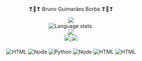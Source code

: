 <p align="center">
   ❣🚀❣  Bruno Guimarães Borba ❣🚀❣
</p>
 

<div align="center">
  <a href="https://github.com/vitor-ext">
    <img src="http://github-profile-summary-cards.vercel.app/api/cards/profile-details?username=vitor-ext&theme=slateorange" />
  </a>
  
  </div>

<div align="center">
  <img src="https://github-readme-stats.vercel.app/api/top-langs/?username=vitor-ext&langs_count=8&theme=great-gatsby" alt="Language stats.">
</div>

<div align="center">
  <a href="https://github.com/vitor-ext">
    <img src="https://github-readme-streak-stats.herokuapp.com?user=vitor-ext&theme=rising-sun&hide_border=true&exclude_days=Sun" />
  </a>
  
</div>
  
<div align="center">
  <a href="https://github.com/dawidolko">
    <img src="http://github-profile-summary-cards.vercel.app/api/cards/stats?username=vitor-ext&theme=slateorange" />
    <img src="http://github-profile-summary-cards.vercel.app/api/cards/most-commit-language?username=vitor-ext&theme=slateorange" />
  </a>
</div>

<div style="display: inline_block"; align="center"><br/>
  
  <img align="center" alt="HTML" src="https://img.shields.io/badge/MySQL-00000F?style=for-the-badge&logo=mysql&logoColor=white"/> 
  <img align="center" alt="Node" src="https://img.shields.io/badge/Java-ED8B00?style=for-the-badge&logo=java&logoColor=white"/> 
  <img align="center" alt="Python" src="https://img.shields.io/badge/Python-14354C?style=for-the-badge&logo=python&logoColor=white"/> 
  <img align="center" alt="Node" src="https://img.shields.io/badge/Node.js-43853D?style=for-the-badge&logo=node.js&logoColor=white"/> 
   <img align="center" alt="HTML" src="https://img.shields.io/badge/Amazon_AWS-232F3E?style=for-the-badge&logo=amazon-aws&logoColor=white"/> 
  <img align="center" alt="HTML" src="https://img.shields.io/badge/Microsoft_Azure-0089D6?style=for-the-badge&logo=microsoft-azure&logoColor=white"/> 
  
</div><br/><br/>
